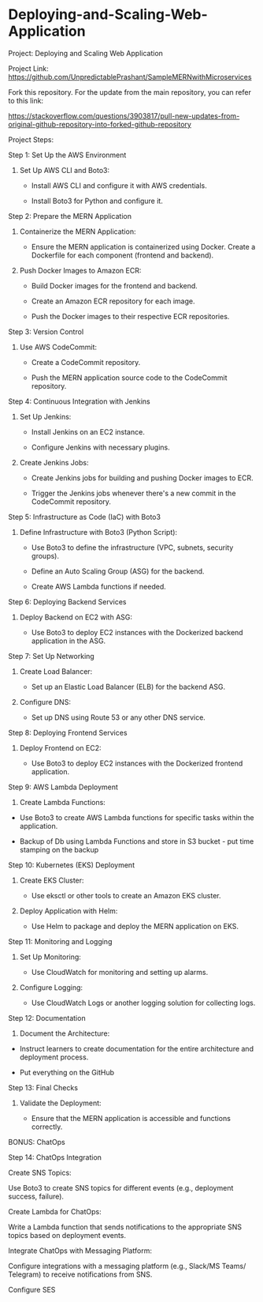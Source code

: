 # Deploying-and-Scaling-Web-Application
Project: Deploying and Scaling Web Application


Project Link: https://github.com/UnpredictablePrashant/SampleMERNwithMicroservices

Fork this repository. For the update from the main repository, you can refer to this link:

https://stackoverflow.com/questions/3903817/pull-new-updates-from-original-github-repository-into-forked-github-repository

Project Steps:

Step 1: Set Up the AWS Environment

1. Set Up AWS CLI and Boto3:
   - Install AWS CLI and configure it with AWS credentials.

   - Install Boto3 for Python and configure it.

Step 2: Prepare the MERN Application

1. Containerize the MERN Application:

   - Ensure the MERN application is containerized using Docker. Create a Dockerfile for each component (frontend and backend).

2. Push Docker Images to Amazon ECR:

   - Build Docker images for the frontend and backend.

   - Create an Amazon ECR repository for each image.

   - Push the Docker images to their respective ECR repositories.

Step 3: Version Control

1. Use AWS CodeCommit:

   - Create a CodeCommit repository.

   - Push the MERN application source code to the CodeCommit repository.

Step 4: Continuous Integration with Jenkins

1. Set Up Jenkins:

   - Install Jenkins on an EC2 instance.

   - Configure Jenkins with necessary plugins.

2. Create Jenkins Jobs:

   - Create Jenkins jobs for building and pushing Docker images to ECR.

   - Trigger the Jenkins jobs whenever there's a new commit in the CodeCommit repository.

Step 5: Infrastructure as Code (IaC) with Boto3

1. Define Infrastructure with Boto3 (Python Script):

   - Use Boto3 to define the infrastructure (VPC, subnets, security groups).

   - Define an Auto Scaling Group (ASG) for the backend.

   - Create AWS Lambda functions if needed.

Step 6: Deploying Backend Services

1. Deploy Backend on EC2 with ASG:

   - Use Boto3 to deploy EC2 instances with the Dockerized backend application in the ASG.

Step 7: Set Up Networking

1. Create Load Balancer:

   - Set up an Elastic Load Balancer (ELB) for the backend ASG.

2. Configure DNS:

   - Set up DNS using Route 53 or any other DNS service.

Step 8: Deploying Frontend Services

1. Deploy Frontend on EC2:

   - Use Boto3 to deploy EC2 instances with the Dockerized frontend application.

Step 9: AWS Lambda Deployment

1. Create Lambda Functions:

- Use Boto3 to create AWS Lambda functions for specific tasks within the application.

- Backup of Db using Lambda Functions and store in S3 bucket - put time stamping on the backup

Step 10: Kubernetes (EKS) Deployment

1. Create EKS Cluster:

   - Use eksctl or other tools to create an Amazon EKS cluster.

2. Deploy Application with Helm:

   - Use Helm to package and deploy the MERN application on EKS.

Step 11: Monitoring and Logging

1. Set Up Monitoring:

   - Use CloudWatch for monitoring and setting up alarms.


2. Configure Logging:

   - Use CloudWatch Logs or another logging solution for collecting logs.

Step 12: Documentation

1. Document the Architecture:

 - Instruct learners to create documentation for the entire architecture and deployment process.

 - Put everything on the GitHub

Step 13: Final Checks

1. Validate the Deployment:

   - Ensure that the MERN application is accessible and functions correctly.

BONUS: ChatOps

Step 14: ChatOps Integration

Create SNS Topics:


Use Boto3 to create SNS topics for different events (e.g., deployment success, failure).

Create Lambda for ChatOps:

Write a Lambda function that sends notifications to the appropriate SNS topics based on deployment events.

Integrate ChatOps with Messaging Platform:

Configure integrations with a messaging platform (e.g., Slack/MS Teams/ Telegram) to receive notifications from SNS.

Configure SES
